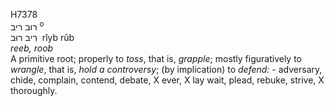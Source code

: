 <body>
  <p>H7378<br>  רוּב    ריב <sup> o</sup><br> רִיבּ  רוּב  ‎  rı̂yb  rûb  <br><i>reeb,</i> <i>roob </i><br>A primitive root; properly to <i>toss</i>, that is, <i>grapple</i>; mostly figuratively to <i>wrangle</i>, that is, <i>hold</i> <i>a</i> <i>controversy</i>; (by implication) to <i>defend: - </i>adversary, chide, complain, contend, debate, X ever, X lay wait, plead, rebuke, strive, X thoroughly.<br></p>
 </body>